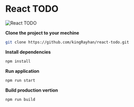 # React TODO


![React TODO](https://user-images.githubusercontent.com/7611746/39433903-e1983a7a-4cb8-11e8-88a9-cc5c3573682d.png)

**Clone the project to your mechine**

```bash
git clone https://github.com/kingRayhan/react-todo.git
```

**Install dependencies**

```bash
npm install
```

**Run application**

```bash
npm run start
```

**Build production vertion**

```bash
npm run build
```
